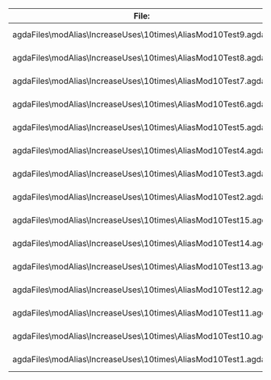 File:|Agda
---|---
agdaFiles\modAlias\IncreaseUses\10times\AliasMod10Test9.agda|408 KB
agdaFiles\modAlias\IncreaseUses\10times\AliasMod10Test8.agda|388 KB
agdaFiles\modAlias\IncreaseUses\10times\AliasMod10Test7.agda|393 KB
agdaFiles\modAlias\IncreaseUses\10times\AliasMod10Test6.agda|382 KB
agdaFiles\modAlias\IncreaseUses\10times\AliasMod10Test5.agda|397 KB
agdaFiles\modAlias\IncreaseUses\10times\AliasMod10Test4.agda|406 KB
agdaFiles\modAlias\IncreaseUses\10times\AliasMod10Test3.agda|383 KB
agdaFiles\modAlias\IncreaseUses\10times\AliasMod10Test2.agda|413 KB
agdaFiles\modAlias\IncreaseUses\10times\AliasMod10Test15.agda|405 KB
agdaFiles\modAlias\IncreaseUses\10times\AliasMod10Test14.agda|376 KB
agdaFiles\modAlias\IncreaseUses\10times\AliasMod10Test13.agda|389 KB
agdaFiles\modAlias\IncreaseUses\10times\AliasMod10Test12.agda|411 KB
agdaFiles\modAlias\IncreaseUses\10times\AliasMod10Test11.agda|371 KB
agdaFiles\modAlias\IncreaseUses\10times\AliasMod10Test10.agda|392 KB
agdaFiles\modAlias\IncreaseUses\10times\AliasMod10Test1.agda|397 KB
